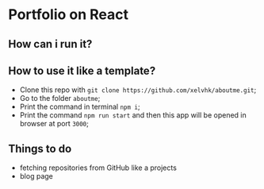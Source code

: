 # Portfolio on React
## How can i run it?
## How to use it like a template?
- Clone this repo with `git clone https://github.com/xelvhk/aboutme.git`;
- Go to the folder `aboutme`;
- Print the command in terminal `npm i`;
- Print the command `npm run start` and then this app will be opened in browser at port `3000`;
## Things to do
- fetching repositories from GitHub like a projects
- blog page
